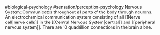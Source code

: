 #biological-psychology #sensation/perception-psychology 
Nervous System::Communicates throughout all parts of the body through neurons. An electrochemical communication system consisting of all [[Nerve cell|nerve cells]] in the [[Central Nervous System|central]] and [[peripheral nervous system]]. There are 10 quadrillion connections in the brain alone.
<!--SR:!2023-12-21,3,250-->
